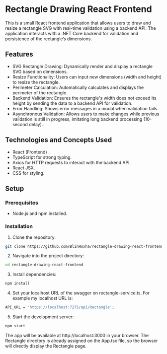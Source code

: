 # Rectangle Drawing React Frontend

This is a small React frontend application that allows users to draw and resize a rectangle SVG with real-time validation using a backend API. The application interacts with a .NET Core backend for validation and persistence of the rectangle’s dimensions.

## Features

- SVG Rectangle Drawing: Dynamically render and display a rectangle SVG based on dimensions.
- Resize Functionality: Users can input new dimensions (width and height) to resize the rectangle.
- Perimeter Calculation: Automatically calculates and displays the perimeter of the rectangle.
- Backend Validation: Ensures the rectangle's width does not exceed its height by sending the data to a backend API for validation.
- Error Handling: Shows error messages in a modal when validation fails.
- Asynchronous Validation: Allows users to make changes while previous validation is still in progress, imitating long backend processing (10-second delay).

## Technologies and Concepts Used

- React (Frontend)
- TypeScript for strong typing.
- Axios for HTTP requests to interact with the backend API.
- React JSX.
- CSS for styling.

## Setup

### Prerequisites
- Node.js and npm installed.

### Installation
1. Clone the repository:

```bash
git clone https://github.com/BlinHoxha/rectangle-drawing-react-frontend.git
```

2. Navigate into the project directory:

```bash
cd rectangle-drawing-react-frontend
```
3. Install dependencies:

```bash
npm install
```
4. Set your localhost URL of the swagger on rectangle-service.ts. For example my localhost URL is:

```bash
API_URL = 'https://localhost:7275/api/Rectangle';
```

5. Start the development server:
```bash
npm start
```
The app will be available at http://localhost:3000 in your browser.
The Rectangle directory is already assigned on the App.tsx file, so the browser will directly display the Rectangle page.
